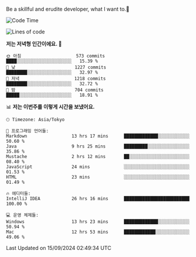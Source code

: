 Be a skillful and erudite developer, what I want to.👶

<!--START_SECTION:waka-->
![Code Time](http://img.shields.io/badge/Code%20Time-1%2C270%20hrs%2027%20mins-blue)

![Lines of code](https://img.shields.io/badge/%EC%A0%80%EB%8A%94%20%EC%97%AC%ED%83%9C%EA%B9%8C%EC%A7%80%20-2.9%20million%20%EC%A4%84%EC%9D%98%20%EC%BD%94%EB%93%9C%EB%A5%BC%20%EC%9E%91%EC%84%B1%ED%96%88%EC%96%B4%EC%9A%94.-blue)

**저는 저녁형 인간이에요. 🦉** 

```text
🌞 아침                     573 commits         ████░░░░░░░░░░░░░░░░░░░░░   15.39 % 
🌆 낮　                     1227 commits        ████████░░░░░░░░░░░░░░░░░   32.97 % 
🌃 저녁                     1218 commits        ████████░░░░░░░░░░░░░░░░░   32.72 % 
🌙 밤　                     704 commits         █████░░░░░░░░░░░░░░░░░░░░   18.91 % 
```


📊 **저는 이번주를 이렇게 시간을 보냈어요.** 

```text
🕑︎ Timezone: Asia/Tokyo

💬 프로그래밍 언어들: 
Markdown                 13 hrs 17 mins      █████████████░░░░░░░░░░░░   50.60 % 
Java                     9 hrs 25 mins       █████████░░░░░░░░░░░░░░░░   35.86 % 
Mustache                 2 hrs 12 mins       ██░░░░░░░░░░░░░░░░░░░░░░░   08.40 % 
JavaScript               24 mins             ░░░░░░░░░░░░░░░░░░░░░░░░░   01.53 % 
HTML                     23 mins             ░░░░░░░░░░░░░░░░░░░░░░░░░   01.49 % 

🔥 에디터들: 
IntelliJ IDEA            26 hrs 16 mins      █████████████████████████   100.00 % 

💻 운영 체제들: 
Windows                  13 hrs 23 mins      █████████████░░░░░░░░░░░░   50.94 % 
Mac                      12 hrs 53 mins      ████████████░░░░░░░░░░░░░   49.06 % 
```


 Last Updated on 15/09/2024 02:49:34 UTC
<!--END_SECTION:waka-->
